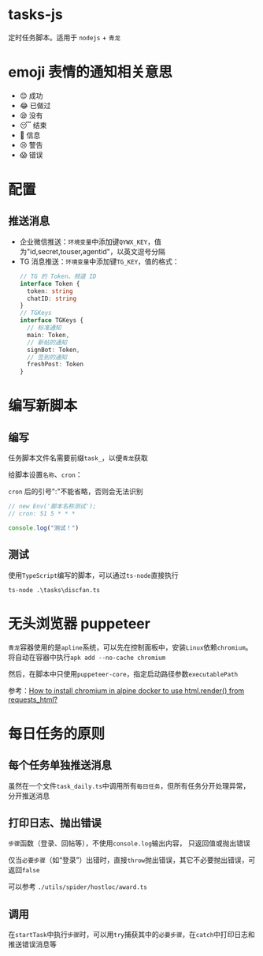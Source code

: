 # tasks-js

定时任务脚本。适用于 `nodejs` + `青龙`

# emoji 表情的通知相关意思

* 😊 成功
* 😂 已做过
* 😪 没有
* 😴 结束
* 🤨 信息
* 😢 警告
* 😱 错误

# 配置

## 推送消息

* 企业微信推送：`环境变量`中添加键`QYWX_KEY`，值为"id,secret,touser,agentid"，以英文逗号分隔
* TG 消息推送：`环境变量`中添加键`TG_KEY`，值的格式：
  ```ts
  // TG 的 Token、频道 ID
  interface Token {
    token: string
    chatID: string
  }
  // TGKeys
  interface TGKeys {
    // 标准通知
    main: Token,
    // 新帖的通知
    signBot: Token,
    // 签到的通知
    freshPost: Token
  }
  ```

# 编写新脚本

## 编写

任务脚本文件名需要前缀`task_`，以便`青龙`获取

给脚本设置`名称`、`cron`：

`cron` 后的引号":"不能省略，否则会无法识别

```ts
// new Env('脚本名称测试');
// cron: 51 5 * * *

console.log("测试！")
```

## 测试

使用`TypeScript`编写的脚本，可以通过`ts-node`直接执行

```shell
ts-node .\tasks\discfan.ts
```

# 无头浏览器 puppeteer

`青龙`容器使用的是`apline`系统，可以先在控制面板中，安装`Linux`依赖`chromium`。将自动在容器中执行`apk add --no-cache chromium`

然后，在脚本中只使用`puppeteer-core`，指定启动路径参数`executablePath`

参考：[How to install chromium in alpine docker to use html.render() from requests_html?](https://stackoverflow.com/a/74078290/8179418)

# 每日任务的原则

## 每个任务单独推送消息

虽然在一个文件`task_daily.ts`中调用所有`每日任务`，但所有任务分开处理异常，分开推送消息

## 打印日志、抛出错误

`步骤`函数（登录、回帖等），不使用`console.log`输出内容， 只返回值或抛出错误

仅当`必要步骤`（如“登录”）出错时，直接`throw`抛出错误，其它不必要抛出错误，可返回`false`

可以参考 `./utils/spider/hostloc/award.ts`

## 调用

在`startTask`中执行`步骤`时，可以用`try`捕获其中的`必要步骤`，在`catch`中打印日志和推送错误消息等
